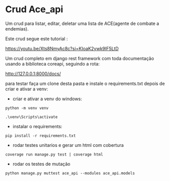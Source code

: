# Crud Ace_api

Um crud para listar, editar, deletar uma lista de ACE(agente de combate a endemias).

Este crud segue este tutorial :
 
https://youtu.be/Xts8NmyAc8c?si=KIoaK2ywk9lF5LtD 

Um crud completo em django rest framework com toda documentação usando a biblioteca coreapi, seguindo a rota:

http://127.0.0.1:8000/docs/

para testar faça um clone desta pasta e instale o requirements.txt depois de criar e ativar a venv:

- criar e ativar a venv do windows: 


``` python -m venv venv ```

``` .\venv\Scripts\activate ```


- instalar o requirements:

``` pip install -r requirements.txt ```


- rodar testes unitarios e gerar um html com cobertura 

``` coverage run manage.py test | coverage html ```

- rodar os testes de mutação

``` python manage.py muttest ace_api --modules ace_api.models ```

